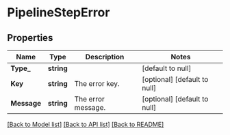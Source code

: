 # PipelineStepError

## Properties
Name | Type | Description | Notes
------------ | ------------- | ------------- | -------------
**Type_** | **string** |  | [default to null]
**Key** | **string** | The error key. | [optional] [default to null]
**Message** | **string** | The error message. | [optional] [default to null]

[[Back to Model list]](../README.md#documentation-for-models) [[Back to API list]](../README.md#documentation-for-api-endpoints) [[Back to README]](../README.md)

